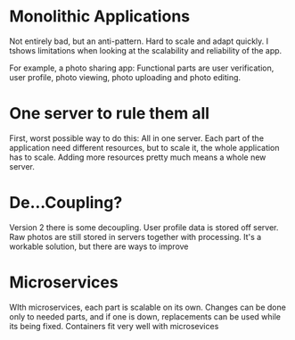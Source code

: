 # Monolithic Applications

Not entirely bad, but an anti-pattern. Hard to scale and adapt quickly. I tshows limitations when looking at the scalability and reliability of the app.

For example, a photo sharing app: Functional parts are user verification, user profile, photo viewing, photo uploading and photo editing.

# One server to rule them all

First, worst possible way to do this: All in one server. Each part of the application need different resources, but to scale it, the whole application has to scale. Adding more resources pretty much means a whole new server.

# De...Coupling?

Version 2 there is some decoupling. User profile data is stored off server. Raw photos are still stored in servers together with processing. It's a workable solution, but there are ways to improve

# Microservices

WIth microservices, each part is scalable on its own. Changes can be done only to needed parts, and if one is down, replacements can be used while its being fixed. Containers fit very well with microsevices